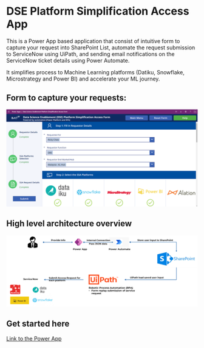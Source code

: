 # DSE Platform Simplification Access App

This is a Power App based application that consist of intuitive form to capture your request into SharePoint List, automate the request submission to ServiceNow using UiPath, and sending email notifications on the ServiceNow ticket details using Power Automate. 

It simplifies process to  Machine Learning platforms (Datiku, Snowflake, Microstrategy and Power BI) and accelerate your ML journey.

## Form to capture your requests:
![form.png](https://github.com/PrezSeah/galleryres/raw/main/simplification-app/images/form.png)

## High level architecture overview
![arch.png](https://github.com/PrezSeah/galleryres/raw/main/simplification-app/images/arch.png)

## Get started here
[Link to the Power App](https://apps.powerapps.com/play/2a240bab-6460-41c1-8fbc-2820d938466d?tenantId=ff9c7474-421d-4957-8d47-c4b64dec87b5&source=portal&screenColor=rgba%280%2C+79%2C+159%2C+1%29&skipAppMetadata=true)